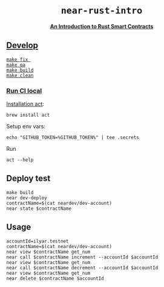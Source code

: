 <div align="center">
  <h1><code>near-rust-intro</code></h1>
  <p>
    <strong><a href="https://docs.near.org/docs/tutorials/contracts/intro-to-rust">An Introduction to Rust Smart Contracts</strong>
  </p>
</div>

## Develop

```shell
make fix 
make qa
make build
make clean
```

### Run CI local

Installation [act](https://github.com/nektos/act):
```shell
brew install act
```

Setup env vars:
```shell
echo "GITHUB_TOKEN=%GITHUB_TOKEN%" | tee .secrets
```

Run
```shell
act --help
```

## Deploy test

```shell
make build
near dev-deploy
contractName=$(cat neardev/dev-account)
near state $contractName
```

## Usage

```shell
accountId=ilyar.testnet
contractName=$(cat neardev/dev-account)
near view $contractName get_num
near call $contractName increment --accountId $accountId
near view $contractName get_num
near call $contractName decrement --accountId $accountId
near view $contractName get_num
near delete $contractName $accountId
```
